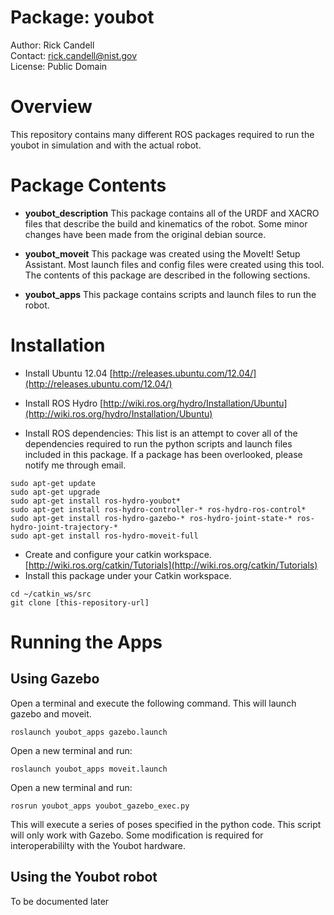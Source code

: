 Package: youbot
================
Author: Rick Candell <br>
Contact: rick.candell@nist.gov <br>
License: Public Domain

# Overview
This repository contains many different ROS packages required to run the youbot in simulation and with the actual robot.

# Package Contents

- **youbot_description**
This package contains all of the URDF and XACRO files that describe the build and kinematics of the robot.  Some minor changes have been made from the original debian source.

- **youbot_moveit**
This package was created using the MoveIt! Setup Assistant.  Most launch files and config files were created using this tool.  The contents of this package are described in the following sections.

- **youbot_apps**
This package contains scripts and launch files to run the robot.  

# Installation
- Install Ubuntu 12.04 [http://releases.ubuntu.com/12.04/](http://releases.ubuntu.com/12.04/)

- Install ROS Hydro [http://wiki.ros.org/hydro/Installation/Ubuntu](http://wiki.ros.org/hydro/Installation/Ubuntu)

- Install ROS dependencies:  This list is an attempt to cover all of the dependencies required to run the python scripts and launch files included in this package.  If a package has been overlooked, please notify me through email.

```
sudo apt-get update
sudo apt-get upgrade
sudo apt-get install ros-hydro-youbot* 
sudo apt-get install ros-hydro-controller-* ros-hydro-ros-control* 
sudo apt-get install ros-hydro-gazebo-* ros-hydro-joint-state-* ros-hydro-joint-trajectory-*
sudo apt-get install ros-hydro-moveit-full

```

- Create and configure your catkin workspace. [http://wiki.ros.org/catkin/Tutorials](http://wiki.ros.org/catkin/Tutorials)
- Install this package under your Catkin workspace. 

```
cd ~/catkin_ws/src
git clone [this-repository-url]
```

# Running the Apps

## Using Gazebo
Open a terminal and execute the following command.  This will launch gazebo and moveit.  

```
roslaunch youbot_apps gazebo.launch
```

Open a new terminal and run:

```
roslaunch youbot_apps moveit.launch
```

Open a new terminal and run:

```
rosrun youbot_apps youbot_gazebo_exec.py
```

This will execute a series of poses specified in the python code.  This script will only work with Gazebo.  Some modification is required for interoperabililty with the Youbot hardware.

## Using the Youbot robot

To be documented later



